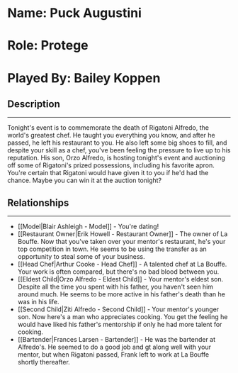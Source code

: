 # Name: Puck Augustini
# Role: Protege
# Played By: Bailey Koppen

## Description
---
Tonight's event is to commemorate the death of Rigatoni Alfredo, the world's greatest chef. He taught you everything you know, and after he passed, he left his restaurant to you. He also left some big shoes to fill, and despite your skill as a chef, you've been feeling the pressure to live up to his reputation. His son, Orzo Alfredo, is hosting tonight's event and auctioning off some of Rigatoni's prized possessions, including his favorite apron. You're certain that Rigatoni would have given it to you if he'd had the chance. Maybe you can win it at the auction tonight?

## Relationships
---
- [[Model|Blair Ashleigh - Model]]  - You're dating!
- [[Restaurant Owner|Erik Howell - Restaurant Owner]]  - The owner of La Bouffe. Now that you've taken over your mentor's restaurant, he's your top competition in town. He seems to be using the transfer as an opportunity to steal some of your business.
- [[Head Chef|Arthur Cooke - Head Chef]]  - A talented chef at La Bouffe. Your work is often compared, but there's no bad blood between you.
- [[Eldest Child|Orzo Alfredo - Eldest Child]]  - Your mentor's eldest son. Despite all the time you spent with his father, you haven't seen him around much. He seems to be more active in his father's death than he was in his life.
- [[Second Child|Ziti Alfredo - Second Child]]  - Your mentor's younger son. Now here's a man who appreciates cooking. You get the feeling he would have liked his father's mentorship if only he had more talent for cooking.
- [[Bartender|Frances Larsen - Bartender]]  - He was the bartender at Alfredo's. He seemed to do a good job and gt along well with your mentor, but when Rigatoni passed, Frank left to work at La Bouffe shortly thereafter.